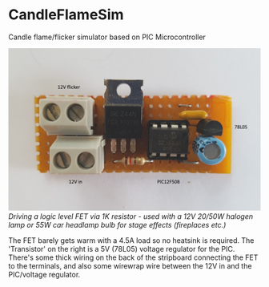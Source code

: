 # CandleFlameSim
Candle flame/flicker simulator based on PIC Microcontroller

![Image](flicker.jpg)
*Driving a logic level FET via 1K resistor - used with a 12V 20/50W halogen lamp or 55W car headlamp bulb for stage effects (fireplaces etc.)*

The FET barely gets warm with a 4.5A load so no heatsink is required. The 'Transistor' on the right is a 5V (78L05) voltage regulator for the PIC. There's some thick wiring on the back of the stripboard connecting the FET to the terminals, and also some wirewrap wire between the 12V in and the PIC/voltage regulator.
